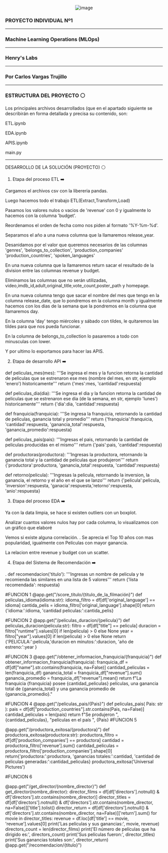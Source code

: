 <p align="center">
  <img src="https://github.com/Carlos10398/Proyecto_Individual1/assets/75910244/e0c9690a-5239-46e2-b2d1-254d5137e423" alt="image">
  
<h3 style="font-size: 16px;">PROYECTO INDIVIDUAL Nº1</h3>
<hr>
<h3 style="font-size: 16px;">Machine Learning Operations (MLOps)</h3>
<hr>
<h3 style="font-size: 16px;">Henry's Labs</h3>
<hr>
<h3 style="font-size: 16px;">Por Carlos Vargas Trujillo</h3>
<hr>
<h3 style="font-size: 16px;">ESTRUCTURA DEL PROYECTO ⚪</h3>

Los principales archivos desarrollados (que en el apartado siguiente se describirán en forma detallada y precisa su contenido, son:

ETL.ipynb

EDA.ipynb

APIS.ipynb

main.py
<hr>
DESARROLLO DE LA SOLUCIÓN (PROYECTO) ⚪

1. Etapa del proceso ETL ➡️
   
Cargamos el archivos csv con la libereria pandas.

Luego hacemos todo el trabajo ETL(Extract,Transform,Load)

Pasamos los valores nulos o vacios de 'revenue' con 0 y igualmente lo hacemos con la columna 'budget'.

Reordenamos el orden de fecha como nos piden al formato '%Y-%m-%d'.

Separamos el año a una nueva columna que la llamaremos release_year.

Desanidamos por el valor que queremos necesarios de las columnas 'genres', 'belongs_to_collection', 'production_companies' 'production_countries', 'spoken_languages'

En una nueva columna que la llamaremos return sacar el resultado de la division entre las columnas revenue y budget.

Eliminamos las columnas que no serán utilizadas, video,imdb_id,adult,original_title,vote_count,poster_path y homepage.

En una nueva columna tengo que sacar el nombre del mes que tengo en la columna release_date, que lo pondremos en la columna month y igualmente hacemos con los dias de la semana que la pondremos en la columna que llamaremos day.

En la columna 'day' tengo miércoles y sábado con tildes, le quitaremos las tildes para que nos pueda funcionar.

En la columna de belongs_to_collection lo pasaremos a todo con minusculas con lower.

Y por ultimo lo exportamos para hacer las APIS.

2. Etapa de desarrollo API ➡️
   
def peliculas_mes(mes): '''Se ingresa el mes y la funcion retorna la cantidad de peliculas que se estrenaron ese mes (nombre del mes, en str, ejemplo 'enero') historicamente''' return {'mes':mes, 'cantidad':respuesta}

def peliculas_dia(dia): '''Se ingresa el dia y la funcion retorna la cantidad de peliculas que se estrenaron ese dia (de la semana, en str, ejemplo 'lunes') historicamente''' return {'dia':dia, 'cantidad':respuesta}

def franquicia(franquicia): '''Se ingresa la franquicia, retornando la cantidad de peliculas, ganancia total y promedio''' return {'franquicia':franquicia, 'cantidad':respuesta, 'ganancia_total':respuesta, 'ganancia_promedio':respuesta}

def peliculas_pais(pais): '''Ingresas el pais, retornando la cantidad de peliculas producidas en el mismo''' return {'pais':pais, 'cantidad':respuesta}

def productoras(productora): '''Ingresas la productora, retornando la ganancia total y la cantidad de peliculas que produjeron''' return {'productora':productora, 'ganancia_total':respuesta, 'cantidad':respuesta}

def retorno(pelicula): '''Ingresas la pelicula, retornando la inversion, la ganancia, el retorno y el año en el que se lanzo''' return {'pelicula':pelicula, 'inversion':respuesta, 'ganacia':respuesta,'retorno':respuesta, 'anio':respuesta}

3. Etapa del proceso EDA ➡️

Ya con la data limpia, se hace si existen outliers con un boxplot.

Analizar cuantos valores nulos hay por cada columna, lo visualizamos con un gráfico que elaboré

Vemos si existe alguna correlación. . Se aprecia el Top 10 años con mas popularidad, igualmente con Películas con mayor ganancia.

La relacion entre revenue y budget con un scatter.

4. Etapa del Sistema de Recomendación ➡️
   
. def recomendacion('titulo'): '''Ingresas un nombre de pelicula y te recomienda las similares en una lista de 5 valores''' return {'lista recomendada': respuesta}

#FUNCION 1
@app.get("/score_titulo/{titulo_de_la_filmación}")
def peliculas_idioma(idioma:str):
    idioma_filtro = df[df['original_language'] == idioma]
    cantida_pelis =  idioma_filtro['original_language'].shape[0]
    return {'idioma:':idioma, 'cantidad peliculas:':cantida_pelis}

#FUNCION 2
@app.get("/peliculas_duracion/{pelicula}")
def peliculas_duracion(pelicula:str):
    filtro = df[df["title"] == pelicula]
    duracion = filtro["runtime"].values[0] if len(pelicula) > 0 else None
    year = filtro["year"].values[0] if len(pelicula) > 0 else None
    return {'PELICULA:':pelicula,'duracion en minutos:':duracion, 'año de estreno:':year } 

#FUNCION 3
@app.get("/obtener_informacion_franquicia/{franquicia}")
def obtener_informacion_franquicia(franquicia):
    franquicia_df = df[df["name"].str.contains(franquicia, na=False)]
    cantidad_peliculas = len(franquicia_df)
    ganancia_total = franquicia_df["revenue"].sum()
    ganancia_promedio = franquicia_df["revenue"].mean()
    return f"La franquicia {franquicia} posee {cantidad_peliculas} películas, una ganancia total de {ganancia_total} y una ganancia promedio de {ganancia_promedio}."

#FUNCION 4
@app.get("/peliculas_pais/{Pais}")
def peliculas_pais( Pais: str ):
    pais = df[df["production_countries"].str.contains(Pais, na=False)]
    cantidad_peliculas = len(pais)
    return f"Se produjeron ", {cantidad_peliculas},  "películas en el país ", {Pais}
#FUNCION 5

@app.get("/productora_exitosa/{productora}")
def productora_exitosa(productora:str):
    productora_filtro = df[df['production_companies'] == productora]
    cantidad = productora_filtro['revenue'].sum()
    cantidad_peliculas = productora_filtro['production_companies'].shape[0]
    return{'productora:':productora, 'ganancias totales:':cantidad, 'cantidad de peliculas generadas:':cantidad_peliculas}
productora_exitosa('Universal Pictures')

#FUNCION 6

@app.get("/get_director/{nombre_director}")
def get_director(nombre_director):
    director_films = df[df['directors'].notnull() & df['directors'].str.contains(nombre_director)]
    director_titles = df[df['directors'].notnull() & df['directors'].str.contains(nombre_director, na=False)]['title'].tolist()
    director_return = df[df['directors'].notnull() & df['directors'].str.contains(nombre_director, na=False)]['return'].sum()
    for movie in director_titles:
        revenue = df.loc[df['title'] == movie, 'revenue'].values[0]
        print('Las películas y sus ganancias:', movie, revenue)
    directors_count = len(director_films)
    print('El número de películas que ha dirigido es:', directors_count)
    print('Sus películas fueron:', director_titles)
    print('Sus ganancias totales son:', director_return)
@app.get("/recomendacion/{titulo}")
